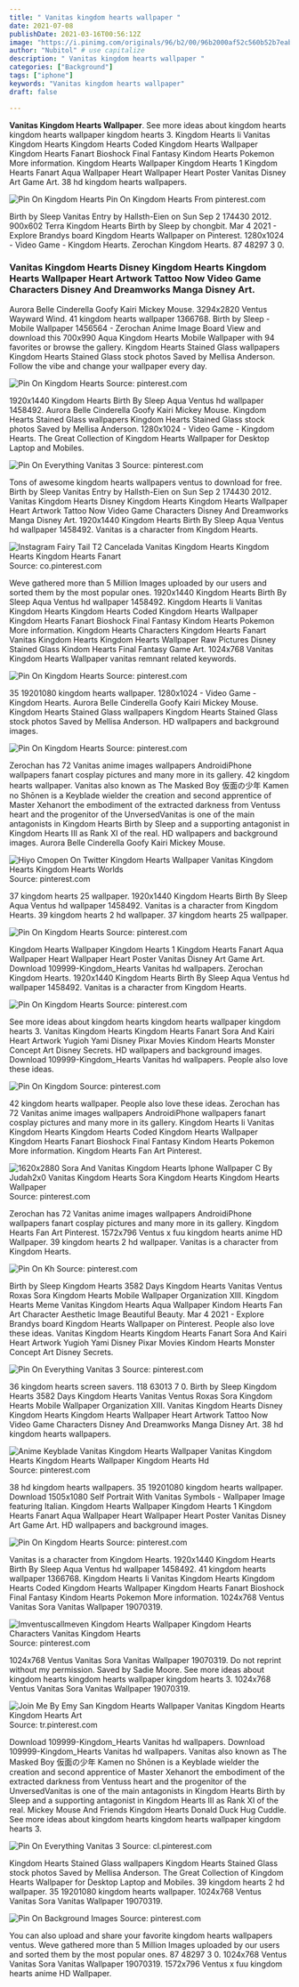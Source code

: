```yaml
---
title: " Vanitas kingdom hearts wallpaper "
date: 2021-07-08
publishDate: 2021-03-16T00:56:12Z
image: "https://i.pinimg.com/originals/96/b2/00/96b2000af52c560b52b7eab6a0e6df4b.jpg"
author: "Nubitol" # use capitalize
description: " Vanitas kingdom hearts wallpaper "
categories: ["Background"]
tags: ["iphone"]
keywords: "Vanitas kingdom hearts wallpaper"
draft: false

---
```



**Vanitas Kingdom Hearts Wallpaper**. See more ideas about kingdom hearts kingdom hearts wallpaper kingdom hearts 3. Kingdom Hearts Ii Vanitas Kingdom Hearts Kingdom Hearts Coded Kingdom Hearts Wallpaper Kingdom Hearts Fanart Bioshock Final Fantasy Kindom Hearts Pokemon More information. Kingdom Hearts Wallpaper Kingdom Hearts 1 Kingdom Hearts Fanart Aqua Wallpaper Heart Wallpaper Heart Poster Vanitas Disney Art Game Art. 38 hd kingdom hearts wallpapers.

![Pin On Kingdom Hearts](https://i.pinimg.com/originals/ed/25/a4/ed25a4eb42c274b1036fb90533565dc3.jpg "Pin On Kingdom Hearts")
Pin On Kingdom Hearts From pinterest.com


Birth by Sleep Vanitas Entry by Hallsth-Eien on Sun Sep 2 174430 2012. 900x602 Terra Kingdom Hearts Birth by Sleep by chongbit. Mar 4 2021 - Explore Brandys board Kingdom Hearts Wallpaper on Pinterest. 1280x1024 - Video Game - Kingdom Hearts. Zerochan Kingdom Hearts. 87 48297 3 0.

### Vanitas Kingdom Hearts Disney Kingdom Hearts Kingdom Hearts Wallpaper Heart Artwork Tattoo Now Video Game Characters Disney And Dreamworks Manga Disney Art.

Aurora Belle Cinderella Goofy Kairi Mickey Mouse. 3294x2820 Ventus Wayward Wind. 41 kingdom hearts wallpaper 1366768. Birth by Sleep - Mobile Wallpaper 1456564 - Zerochan Anime Image Board View and download this 700x990 Aqua Kingdom Hearts Mobile Wallpaper with 94 favorites or browse the gallery. Kingdom Hearts Stained Glass wallpapers Kingdom Hearts Stained Glass stock photos Saved by Mellisa Anderson. Follow the vibe and change your wallpaper every day.


![Pin On Kingdom Hearts](https://i.pinimg.com/564x/49/18/93/491893698250fbed35b6fa34e260e556--vanitas-kingdom-hearts.jpg "Pin On Kingdom Hearts")
Source: pinterest.com

1920x1440 Kingdom Hearts Birth By Sleep Aqua Ventus hd wallpaper 1458492. Aurora Belle Cinderella Goofy Kairi Mickey Mouse. Kingdom Hearts Stained Glass wallpapers Kingdom Hearts Stained Glass stock photos Saved by Mellisa Anderson. 1280x1024 - Video Game - Kingdom Hearts. The Great Collection of Kingdom Hearts Wallpaper for Desktop Laptop and Mobiles.

![Pin On Everything Vanitas 3](https://i.pinimg.com/originals/2b/3d/61/2b3d6149d59c2c18b1fc0a8453472e3b.jpg "Pin On Everything Vanitas 3")
Source: pinterest.com

Tons of awesome kingdom hearts wallpapers ventus to download for free. Birth by Sleep Vanitas Entry by Hallsth-Eien on Sun Sep 2 174430 2012. Vanitas Kingdom Hearts Disney Kingdom Hearts Kingdom Hearts Wallpaper Heart Artwork Tattoo Now Video Game Characters Disney And Dreamworks Manga Disney Art. 1920x1440 Kingdom Hearts Birth By Sleep Aqua Ventus hd wallpaper 1458492. Vanitas is a character from Kingdom Hearts.

![Instagram Fairy Tail T2 Cancelada Vanitas Kingdom Hearts Kingdom Hearts Kingdom Hearts Fanart](https://i.pinimg.com/736x/8b/75/2e/8b752edf49b48185fe1ec5c675cb9d27.jpg "Instagram Fairy Tail T2 Cancelada Vanitas Kingdom Hearts Kingdom Hearts Kingdom Hearts Fanart")
Source: co.pinterest.com

Weve gathered more than 5 Million Images uploaded by our users and sorted them by the most popular ones. 1920x1440 Kingdom Hearts Birth By Sleep Aqua Ventus hd wallpaper 1458492. Kingdom Hearts Ii Vanitas Kingdom Hearts Kingdom Hearts Coded Kingdom Hearts Wallpaper Kingdom Hearts Fanart Bioshock Final Fantasy Kindom Hearts Pokemon More information. Kingdom Hearts Characters Kingdom Hearts Fanart Vanitas Kingdom Hearts Kingdom Hearts Wallpaper Raw Pictures Disney Stained Glass Kindom Hearts Final Fantasy Game Art. 1024x768 Vanitas Kingdom Hearts Wallpaper vanitas remnant related keywords.

![Pin On Kingdom Hearts](https://i.pinimg.com/originals/72/10/a7/7210a78eaa336d76504164cc3be299d2.jpg "Pin On Kingdom Hearts")
Source: pinterest.com

35 19201080 kingdom hearts wallpaper. 1280x1024 - Video Game - Kingdom Hearts. Aurora Belle Cinderella Goofy Kairi Mickey Mouse. Kingdom Hearts Stained Glass wallpapers Kingdom Hearts Stained Glass stock photos Saved by Mellisa Anderson. HD wallpapers and background images.

![Pin On Kingdom Hearts](https://i.pinimg.com/originals/79/12/d1/7912d1d5a529d32ce816359dd8a6194f.png "Pin On Kingdom Hearts")
Source: pinterest.com

Zerochan has 72 Vanitas anime images wallpapers AndroidiPhone wallpapers fanart cosplay pictures and many more in its gallery. 42 kingdom hearts wallpaper. Vanitas also known as The Masked Boy 仮面の少年 Kamen no Shōnen is a Keyblade wielder the creation and second apprentice of Master Xehanort the embodiment of the extracted darkness from Ventuss heart and the progenitor of the UnversedVanitas is one of the main antagonists in Kingdom Hearts Birth by Sleep and a supporting antagonist in Kingdom Hearts III as Rank XI of the real. HD wallpapers and background images. Aurora Belle Cinderella Goofy Kairi Mickey Mouse.

![Hiyo Cmopen On Twitter Kingdom Hearts Wallpaper Vanitas Kingdom Hearts Kingdom Hearts Worlds](https://i.pinimg.com/736x/80/02/af/8002af1dfffdcdec0fb752e72983ffd5.jpg "Hiyo Cmopen On Twitter Kingdom Hearts Wallpaper Vanitas Kingdom Hearts Kingdom Hearts Worlds")
Source: pinterest.com

37 kingdom hearts 25 wallpaper. 1920x1440 Kingdom Hearts Birth By Sleep Aqua Ventus hd wallpaper 1458492. Vanitas is a character from Kingdom Hearts. 39 kingdom hearts 2 hd wallpaper. 37 kingdom hearts 25 wallpaper.

![Pin On Kingdom Hearts](https://i.pinimg.com/originals/a0/06/90/a00690dc42783178dd7592b795052d87.jpg "Pin On Kingdom Hearts")
Source: pinterest.com

Kingdom Hearts Wallpaper Kingdom Hearts 1 Kingdom Hearts Fanart Aqua Wallpaper Heart Wallpaper Heart Poster Vanitas Disney Art Game Art. Download 109999-Kingdom_Hearts Vanitas hd wallpapers. Zerochan Kingdom Hearts. 1920x1440 Kingdom Hearts Birth By Sleep Aqua Ventus hd wallpaper 1458492. Vanitas is a character from Kingdom Hearts.

![Pin On Kingdom Hearts](https://i.pinimg.com/originals/62/6d/72/626d720e4fe7d9eee5ffc802a1a7597a.png "Pin On Kingdom Hearts")
Source: pinterest.com

See more ideas about kingdom hearts kingdom hearts wallpaper kingdom hearts 3. Vanitas Kingdom Hearts Kingdom Hearts Fanart Sora And Kairi Heart Artwork Yugioh Yami Disney Pixar Movies Kindom Hearts Monster Concept Art Disney Secrets. HD wallpapers and background images. Download 109999-Kingdom_Hearts Vanitas hd wallpapers. People also love these ideas.

![Pin On Kingdom](https://i.pinimg.com/originals/90/20/97/902097a4892b664e1da06b31e20d59e6.jpg "Pin On Kingdom")
Source: pinterest.com

42 kingdom hearts wallpaper. People also love these ideas. Zerochan has 72 Vanitas anime images wallpapers AndroidiPhone wallpapers fanart cosplay pictures and many more in its gallery. Kingdom Hearts Ii Vanitas Kingdom Hearts Kingdom Hearts Coded Kingdom Hearts Wallpaper Kingdom Hearts Fanart Bioshock Final Fantasy Kindom Hearts Pokemon More information. Kingdom Hearts Fan Art Pinterest.

![1620x2880 Sora And Vanitas Kingdom Hearts Iphone Wallpaper C By Judah2x0 Vanitas Kingdom Hearts Sora Kingdom Hearts Kingdom Hearts Wallpaper](https://i.pinimg.com/originals/34/f1/b8/34f1b854064b8b2a420e05ab57fcbd11.jpg "1620x2880 Sora And Vanitas Kingdom Hearts Iphone Wallpaper C By Judah2x0 Vanitas Kingdom Hearts Sora Kingdom Hearts Kingdom Hearts Wallpaper")
Source: pinterest.com

Zerochan has 72 Vanitas anime images wallpapers AndroidiPhone wallpapers fanart cosplay pictures and many more in its gallery. Kingdom Hearts Fan Art Pinterest. 1572x796 Ventus x fuu kingdom hearts anime HD Wallpaper. 39 kingdom hearts 2 hd wallpaper. Vanitas is a character from Kingdom Hearts.

![Pin On Kh](https://i.pinimg.com/originals/fb/c7/7d/fbc77d8ee5790ce24db79e8984cbf6a8.jpg "Pin On Kh")
Source: pinterest.com

Birth by Sleep Kingdom Hearts 3582 Days Kingdom Hearts Vanitas Ventus Roxas Sora Kingdom Hearts Mobile Wallpaper Organization XIII. Kingdom Hearts Meme Vanitas Kingdom Hearts Aqua Wallpaper Kindom Hearts Fan Art Character Aesthetic Image Beautiful Beauty. Mar 4 2021 - Explore Brandys board Kingdom Hearts Wallpaper on Pinterest. People also love these ideas. Vanitas Kingdom Hearts Kingdom Hearts Fanart Sora And Kairi Heart Artwork Yugioh Yami Disney Pixar Movies Kindom Hearts Monster Concept Art Disney Secrets.

![Pin On Everything Vanitas 3](https://i.pinimg.com/736x/52/0e/96/520e96effab25cae8d422812e3d2c583.jpg "Pin On Everything Vanitas 3")
Source: pinterest.com

36 kingdom hearts screen savers. 118 63013 7 0. Birth by Sleep Kingdom Hearts 3582 Days Kingdom Hearts Vanitas Ventus Roxas Sora Kingdom Hearts Mobile Wallpaper Organization XIII. Vanitas Kingdom Hearts Disney Kingdom Hearts Kingdom Hearts Wallpaper Heart Artwork Tattoo Now Video Game Characters Disney And Dreamworks Manga Disney Art. 38 hd kingdom hearts wallpapers.

![Anime Keyblade Vanitas Kingdom Hearts Wallpaper Vanitas Kingdom Hearts Kingdom Hearts Wallpaper Kingdom Hearts Hd](https://i.pinimg.com/originals/e7/0f/7b/e70f7bcc9f310620effd4e5f2d9b1cf0.png "Anime Keyblade Vanitas Kingdom Hearts Wallpaper Vanitas Kingdom Hearts Kingdom Hearts Wallpaper Kingdom Hearts Hd")
Source: pinterest.com

38 hd kingdom hearts wallpapers. 35 19201080 kingdom hearts wallpaper. Download 1505x1080 Self Portrait With Vanitas Symbols - Wallpaper Image featuring Italian. Kingdom Hearts Wallpaper Kingdom Hearts 1 Kingdom Hearts Fanart Aqua Wallpaper Heart Wallpaper Heart Poster Vanitas Disney Art Game Art. HD wallpapers and background images.

![Pin On Kingdom Hearts](https://i.pinimg.com/originals/ed/25/a4/ed25a4eb42c274b1036fb90533565dc3.jpg "Pin On Kingdom Hearts")
Source: pinterest.com

Vanitas is a character from Kingdom Hearts. 1920x1440 Kingdom Hearts Birth By Sleep Aqua Ventus hd wallpaper 1458492. 41 kingdom hearts wallpaper 1366768. Kingdom Hearts Ii Vanitas Kingdom Hearts Kingdom Hearts Coded Kingdom Hearts Wallpaper Kingdom Hearts Fanart Bioshock Final Fantasy Kindom Hearts Pokemon More information. 1024x768 Ventus Vanitas Sora Vanitas Wallpaper 19070319.

![Imventuscallmeven Kingdom Hearts Wallpaper Kingdom Hearts Characters Vanitas Kingdom Hearts](https://i.pinimg.com/originals/0d/c5/01/0dc5018e6f6b8dde9078cd3f191a2b94.png "Imventuscallmeven Kingdom Hearts Wallpaper Kingdom Hearts Characters Vanitas Kingdom Hearts")
Source: pinterest.com

1024x768 Ventus Vanitas Sora Vanitas Wallpaper 19070319. Do not reprint without my permission. Saved by Sadie Moore. See more ideas about kingdom hearts kingdom hearts wallpaper kingdom hearts 3. 1024x768 Ventus Vanitas Sora Vanitas Wallpaper 19070319.

![Join Me By Emy San Kingdom Hearts Wallpaper Vanitas Kingdom Hearts Kingdom Hearts Art](https://i.pinimg.com/originals/3c/26/c1/3c26c15d4c704bf0b146744a099c3fe5.png "Join Me By Emy San Kingdom Hearts Wallpaper Vanitas Kingdom Hearts Kingdom Hearts Art")
Source: tr.pinterest.com

Download 109999-Kingdom_Hearts Vanitas hd wallpapers. Download 109999-Kingdom_Hearts Vanitas hd wallpapers. Vanitas also known as The Masked Boy 仮面の少年 Kamen no Shōnen is a Keyblade wielder the creation and second apprentice of Master Xehanort the embodiment of the extracted darkness from Ventuss heart and the progenitor of the UnversedVanitas is one of the main antagonists in Kingdom Hearts Birth by Sleep and a supporting antagonist in Kingdom Hearts III as Rank XI of the real. Mickey Mouse And Friends Kingdom Hearts Donald Duck Hug Cuddle. See more ideas about kingdom hearts kingdom hearts wallpaper kingdom hearts 3.

![Pin On Everything Vanitas 3](https://i.pinimg.com/originals/0c/7d/1f/0c7d1f7b599d596ef0ab9d194deea0b2.png "Pin On Everything Vanitas 3")
Source: cl.pinterest.com

Kingdom Hearts Stained Glass wallpapers Kingdom Hearts Stained Glass stock photos Saved by Mellisa Anderson. The Great Collection of Kingdom Hearts Wallpaper for Desktop Laptop and Mobiles. 39 kingdom hearts 2 hd wallpaper. 35 19201080 kingdom hearts wallpaper. 1024x768 Ventus Vanitas Sora Vanitas Wallpaper 19070319.

![Pin On Background Images](https://i.pinimg.com/originals/96/b2/00/96b2000af52c560b52b7eab6a0e6df4b.jpg "Pin On Background Images")
Source: pinterest.com

You can also upload and share your favorite kingdom hearts wallpapers ventus. Weve gathered more than 5 Million Images uploaded by our users and sorted them by the most popular ones. 87 48297 3 0. 1024x768 Ventus Vanitas Sora Vanitas Wallpaper 19070319. 1572x796 Ventus x fuu kingdom hearts anime HD Wallpaper.

